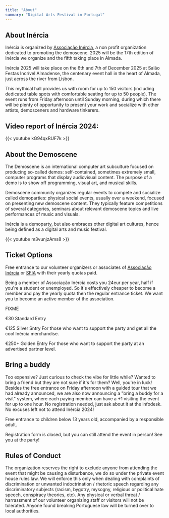 ```yaml
---
title: "About"
summary: "Digital Arts Festival in Portugal"
---
```


## About Inércia

Inércia is organized by [Associação Inércia](https://inercia.pt), a non profit organization dedicated to promoting the demoscene. 2025 will be the 17th edition of Inércia we organize and the fifth taking place in Almada.

Inércia 2025 will take place on the 6th and 7th of December 2025 at Salão Festas Incrível Almadense, the centenary event hall in the heart of Almada, just across the river from Lisbon.

This mythical hall provides us with room for up to 150 visitors (including dedicated table spots with comfortable seating for up to 50 people). The event runs from Friday afternoon until Sunday morning, during which there will be plenty of opportunity to present your work and socialize with other artists, demosceners and hardware tinkerers.

## Video report of Inércia 2024:

{{< youtube kG94qxRUF7k >}}


## About the Demoscene

The Demoscene is an international computer art subculture focused on producing so-called demos: self-contained, sometimes extremely small, computer programs that display audiovisual content. The purpose of a demo is to show off programming, visual art, and musical skills.

Demoscene community organizes regular events to compete and socialize called demoparties: physical social events, usually over a weekend, focused on presenting new demoscene content. They typically feature competitions of several categories, seminars about relevant demoscene topics and live performances of music and visuals.

Inércia is a demoparty, but also embraces other digital art cultures, hence being defined as a digital arts and music festival.

{{< youtube m3vunjzAms8 >}}

## Ticket Options

Free entrance to our volunteer organizers or associates of [Associação Inércia](https://inercia.pt) or [SFIA](https://incrivelalmadense.pt) with their yearly quotas paid.

Being a member of Associação Inércia costs you 24eur per year, half if you're a student or unemployed. So it's effectively cheaper to become a member and pay the yearly quota then the regular entrance ticket. We want you to become an active member of the association.

FIXME


€30 Standard Entry

€125 Silver Sntry
For those who want to support the party and get all the cool Inércia merchandise.

€250+ Golden Entry
For those who want to support the party at an advertised partner level.

## Bring a buddy

Too expensive? Just curious to check the vibe for little while? Wanted to bring a friend but they are not sure if it's for them? Well, you're in luck! Besides the free entrance on Friday afternoon with a guided tour that we had already announced, we are also now announcing a "bring a buddy for a visit" system, where each paying member can have a +1 visiting the event for up to one hour. No registration needed, just ask about it at the infodesk. No excuses left not to attend Inércia 2024!

Free entrance to children below 13 years old, accompanied by a responsible adult.

Registration form is closed, but you can still attend the event in person! See you at the party!

## Rules of Conduct

The organization reserves the right to exclude anyone from attending the event that might be causing a disturbance, we do so under the private event house rules law. 
We will enforce this only when dealing with complaints of discrimination or unwanted indoctrination / rhetoric speech regarding any discriminatory subjects (racism, bygotry, mysogny, religious or political hate speech, conspiracy theories, etc). Any physical or verbal threat / harrassment of our volunteer organizing staff or visitors will not be tolerated. 
Anyone found breaking Portuguese law will be turned over to local authorities.

